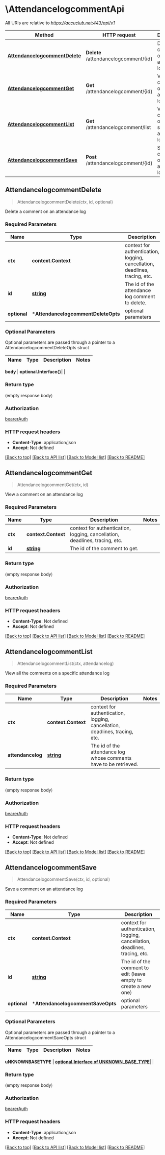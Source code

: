 # \AttendancelogcommentApi

All URIs are relative to *https://accuclub.net:443/api/v1*

Method | HTTP request | Description
------------- | ------------- | -------------
[**AttendancelogcommentDelete**](AttendancelogcommentApi.md#AttendancelogcommentDelete) | **Delete** /attendancelogcomment/{id} | Delete a comment on an attendance log
[**AttendancelogcommentGet**](AttendancelogcommentApi.md#AttendancelogcommentGet) | **Get** /attendancelogcomment/{id} | View a comment on an attendance log
[**AttendancelogcommentList**](AttendancelogcommentApi.md#AttendancelogcommentList) | **Get** /attendancelogcomment/list | View all the comments on a specific attendance log
[**AttendancelogcommentSave**](AttendancelogcommentApi.md#AttendancelogcommentSave) | **Post** /attendancelogcomment/{id} | Save a comment on an attendance log



## AttendancelogcommentDelete

> AttendancelogcommentDelete(ctx, id, optional)

Delete a comment on an attendance log

### Required Parameters


Name | Type | Description  | Notes
------------- | ------------- | ------------- | -------------
**ctx** | **context.Context** | context for authentication, logging, cancellation, deadlines, tracing, etc.
**id** | [**string**](.md)| The id of the attendance log comment to delete. | 
 **optional** | ***AttendancelogcommentDeleteOpts** | optional parameters | nil if no parameters

### Optional Parameters

Optional parameters are passed through a pointer to a AttendancelogcommentDeleteOpts struct


Name | Type | Description  | Notes
------------- | ------------- | ------------- | -------------

 **body** | **optional.Interface{}**|  | 

### Return type

 (empty response body)

### Authorization

[bearerAuth](../README.md#bearerAuth)

### HTTP request headers

- **Content-Type**: application/json
- **Accept**: Not defined

[[Back to top]](#) [[Back to API list]](../README.md#documentation-for-api-endpoints)
[[Back to Model list]](../README.md#documentation-for-models)
[[Back to README]](../README.md)


## AttendancelogcommentGet

> AttendancelogcommentGet(ctx, id)

View a comment on an attendance log

### Required Parameters


Name | Type | Description  | Notes
------------- | ------------- | ------------- | -------------
**ctx** | **context.Context** | context for authentication, logging, cancellation, deadlines, tracing, etc.
**id** | [**string**](.md)| The id of the comment to get. | 

### Return type

 (empty response body)

### Authorization

[bearerAuth](../README.md#bearerAuth)

### HTTP request headers

- **Content-Type**: Not defined
- **Accept**: Not defined

[[Back to top]](#) [[Back to API list]](../README.md#documentation-for-api-endpoints)
[[Back to Model list]](../README.md#documentation-for-models)
[[Back to README]](../README.md)


## AttendancelogcommentList

> AttendancelogcommentList(ctx, attendancelog)

View all the comments on a specific attendance log

### Required Parameters


Name | Type | Description  | Notes
------------- | ------------- | ------------- | -------------
**ctx** | **context.Context** | context for authentication, logging, cancellation, deadlines, tracing, etc.
**attendancelog** | [**string**](.md)| The id of the attendance log whose comments have to be retrieved. | 

### Return type

 (empty response body)

### Authorization

[bearerAuth](../README.md#bearerAuth)

### HTTP request headers

- **Content-Type**: Not defined
- **Accept**: Not defined

[[Back to top]](#) [[Back to API list]](../README.md#documentation-for-api-endpoints)
[[Back to Model list]](../README.md#documentation-for-models)
[[Back to README]](../README.md)


## AttendancelogcommentSave

> AttendancelogcommentSave(ctx, id, optional)

Save a comment on an attendance log

### Required Parameters


Name | Type | Description  | Notes
------------- | ------------- | ------------- | -------------
**ctx** | **context.Context** | context for authentication, logging, cancellation, deadlines, tracing, etc.
**id** | [**string**](.md)| The id of the comment to edit (leave empty to create a new one) | 
 **optional** | ***AttendancelogcommentSaveOpts** | optional parameters | nil if no parameters

### Optional Parameters

Optional parameters are passed through a pointer to a AttendancelogcommentSaveOpts struct


Name | Type | Description  | Notes
------------- | ------------- | ------------- | -------------

 **uNKNOWNBASETYPE** | [**optional.Interface of UNKNOWN_BASE_TYPE**](UNKNOWN_BASE_TYPE.md)|  | 

### Return type

 (empty response body)

### Authorization

[bearerAuth](../README.md#bearerAuth)

### HTTP request headers

- **Content-Type**: application/json
- **Accept**: Not defined

[[Back to top]](#) [[Back to API list]](../README.md#documentation-for-api-endpoints)
[[Back to Model list]](../README.md#documentation-for-models)
[[Back to README]](../README.md)

